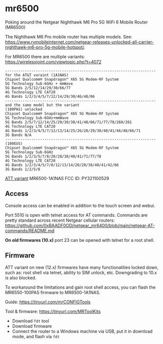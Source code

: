 # mr6500
Poking around the Netgear Nighthawk M6 Pro 5G WiFi 6 Mobile Router (MR6500)

The Nighthawk M6 Pro mobile router has multiple models. See: https://www.rvmobileinternet.com/netgear-releases-unlocked-all-carrier-nighthawk-m6-pro-5g-mobile-hotspot/.

For MR6500 there are multiple variants: https://wirelessjoint.com/viewtopic.php?t=4072
```
---------------------------------------------------------------------
for the AT&T varaint (1A1NAS)
Chipset Qualcomm® Snapdragon™ X65 5G Modem-RF System
5G Technology Sub-6GHz + mmWave
5G Bands 2/5/12/14/29/30/66/77
4G Technology LTE CAT20
4G Bands 1/2/3/4/5/7/12/14/29/30/46/48/66
---------------------------------------------------------------------
and the same model but the variant
(100PAS) unlocked
Chipset Qualcomm® Snapdragon™ X65 5G Modem-RF System
5G Technology Sub-6GHz+mmWave
5G Bands 2/5/7/12/14/25/29/30/38/41/48/66/71/77/78/260/261
4G Technology LTE CAT20
4G Bands 1/2/3/4/5/7/12/13/14/25/26/28/29/30/40/41/46/48/66/71
3G Bands N/A
---------------------------------------------------------------------
(100EUS)
Chipset Qualcomm® Snapdragon™ X65 5G Modem-RF System
5G Technology Sub-6GHz
5G Bands 1/2/3/5/7/8/20/28/38/40/41/71/77/78
4G Technology LTE CAT20
4G Bands 1/2/3/4/5/7/8/12/13/14/20/28/38/40/41/42/66
3G Bands 1/2/5/8
```

[ATT variant](https://www.netgear.com/home/mobile-wifi/hotspots/mr6500/) MR6500-1A1NAS
FCC ID: PY321100529

## Access
Console access can be enabled in addition to the touch screen and webui.


Port 5510 is open with telnet access for AT commands. Commands are pretty standard across recent Netgear cellular routers: https://github.com/0xBAADF0OD/netgear_mr6400/blob/main/netgear-AT-commands/README.md


**On old firmwares (10.x)** port 23 can be opened with telnet for a root shell.

## Firmware
ATT variant on new (12.x) firmwares have many functionalities locked down, such as: root shell via telnet, ability to SIM unlock, etc. Downgrading to 10.x is also blocked.

To workaround the limitations and gain root shell access, you can flash the MR6550-100PAS firmware to MR6500-1A1NAS. 

Guide: https://tinyurl.com/mrCONFIGTools

Tool & firmware: https://tinyurl.com/MRToolKits

* Download `fdt` tool
* Download firmware 
* Connect the router to a Windows machine via USB, put it in download mode, and flash via `fdt`

